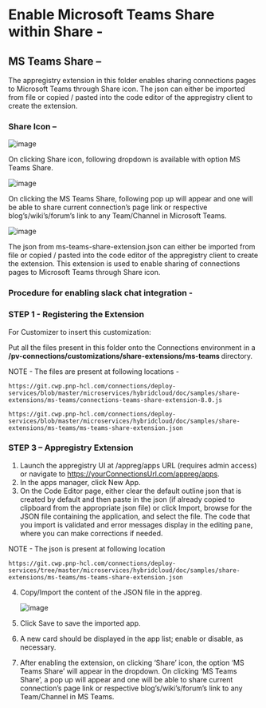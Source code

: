 # Enable Microsoft Teams Share within Share -
## MS Teams Share –
The appregistry extension in this folder enables sharing connections pages to Microsoft Teams through Share icon. The json can either be imported from file or copied / pasted into the code editor of the appregistry client to create the extension.

### Share Icon –

![image](https://media.git.cwp.pnp-hcl.com/user/3209/files/9fb2fc00-f096-11eb-8c36-e1a1c6c106db)

On clicking Share icon, following dropdown is available with option MS Teams Share.

![image](https://media.git.cwp.pnp-hcl.com/user/3209/files/cd984080-f096-11eb-8a04-3d4aae45c51c)

On clicking the MS Teams Share, following pop up will appear and one will be able to share current connection’s page link or respective blog’s/wiki’s/forum’s link to any Team/Channel in Microsoft Teams.


![image](https://media.git.cwp.pnp-hcl.com/user/3209/files/06381a00-f097-11eb-8ab5-7eddf1490555)

The json from ms-teams-share-extension.json can either be imported from file or copied / pasted into the code editor of the appregistry client to create the extension. This extension is used to enable sharing of connections pages to Microsoft Teams through Share icon.



### Procedure for enabling slack chat integration - 

### STEP 1 - Registering the Extension

For Customizer to insert this customization:

Put all the files present in this folder onto the Connections environment in a <b> /pv-connections/customizations/share-extensions/ms-teams </b> directory.


NOTE - The files are present at following locations -

    https://git.cwp.pnp-hcl.com/connections/deploy-services/blob/master/microservices/hybridcloud/doc/samples/share-extensions/ms-teams/connections-teams-share-extension-8.0.js

    https://git.cwp.pnp-hcl.com/connections/deploy-services/blob/master/microservices/hybridcloud/doc/samples/share-extensions/ms-teams/ms-teams-share-extension.json



### STEP 3 – Appregistry Extension  


1.	Launch the appregistry UI at /appreg/apps URL (requires admin access) or navigate to https://yourConnectionsUrl.com/appreg/apps.
2.	In the apps manager, click New App.
3.	On the Code Editor page, either clear the default outline json that is created by default and then paste in the json (if already copied to clipboard from the appropriate json file) or click Import, browse for the JSON file containing the application, and select the file.
    The code that you import is validated and error messages display in the editing pane, where you can make corrections if needed.  

NOTE - The json is present at following location

    https://git.cwp.pnp-hcl.com/connections/deploy-services/tree/master/microservices/hybridcloud/doc/samples/share-extensions/ms-teams/ms-teams-share-extension.json

4.	Copy/Import the content of the JSON file in the appreg.

    ![image](https://media.git.cwp.pnp-hcl.com/user/3209/files/9ea30c80-fe95-11eb-8fcb-6a15445afe08)

5.	Click Save to save the imported app.
6.	A new card should be displayed in the app list; enable or disable, as necessary.
7.	After enabling the extension, on clicking ‘Share’ icon, the option ‘MS Teams Share’ will appear in the dropdown. On clicking ‘MS Teams Share’, a pop up will appear and one will be able to share current connection’s page link or respective blog’s/wiki’s/forum’s link to any Team/Channel in MS Teams.
